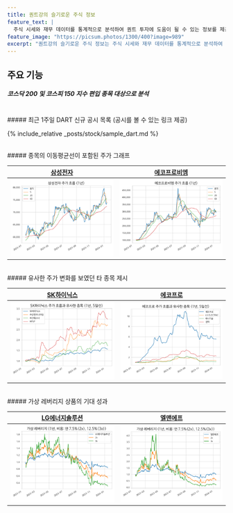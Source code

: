 ```yaml
---
title: 퀀트강의 슬기로운 주식 정보
feature_text: |
  주식 시세와 재무 데이터를 통계적으로 분석하여 퀀트 투자에 도움이 될 수 있는 정보를 제공합니다.
feature_image: "https://picsum.photos/1300/400?image=989"
excerpt: "퀀트강의 슬기로운 주식 정보는 주식 시세와 재무 데이터를 통계적으로 분석하여 퀀트 투자에 도움이 될 수 있는 정보를 제공합니다."
---
```


## 주요 기능

##### 코스닥 200 및 코스피 150 지수 편입 종목 대상으로 분석

<br>
##### 최근 1주일 DART 신규 공시 목록 (공시를 볼 수 있는 링크 제공)

{% include_relative _posts/stock/sample_dart.md %}

<br>
##### 종목의 이동평균선이 포함된 주가 그래프

|**[삼성전자](/005930/)**|**[에코프로비엠](/247540/)**|
|------------------------|----------------------------|
|[![삼성전자](assets/images/stock/005930.png)](/005930/)|[![에코프로비엠](assets/images/stock/247540.png)](/247540/)|

<br>
##### 유사한 주가 변화를 보였던 타 종목 제시

|**[SK하이닉스](/000660/)**|**[에코프로](/086520/)**|
|------------------------|----------------------------|
|[![SK하이닉스](assets/images/stock/000660_corr.png)](/000660/)|[![에코프로](assets/images/stock/086520_corr.png)](/086520/)|

<br>
##### 가상 레버리지 상품의 기대 성과

|**[LG에너지솔루션](/373220/)**|**[엘맨에프](/066970/)**|
|------------------------|----------------------------|
|[![LG에너지솔루션](assets/images/stock/373220_2x.png)](/373220/)|[![엘앤에프](assets/images/stock/066970_2x.png)](/066970/)|
